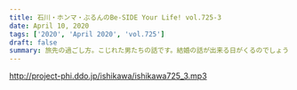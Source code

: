 ```yaml
---
title: 石川・ホンマ・ぶるんのBe-SIDE Your Life! vol.725-3
date: April 10, 2020
tags: ['2020', 'April 2020', 'vol.725']
draft: false
summary: 旅先の過ごし方。こじれた男たちの話です。結婚の話が出来る日がくるのでしょうか？
---
```


http://project-phi.ddo.jp/ishikawa/ishikawa725_3.mp3
